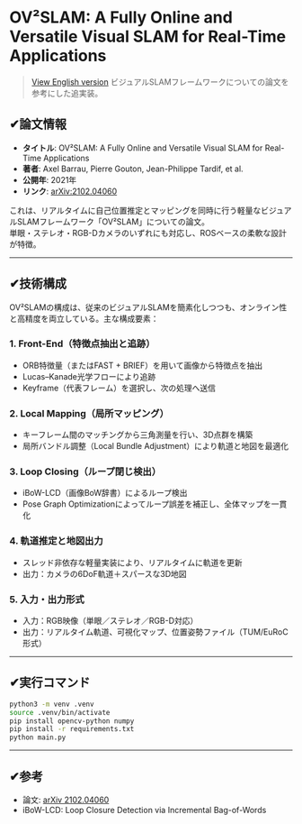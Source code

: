 # OV²SLAM: A Fully Online and Versatile Visual SLAM for Real-Time Applications
> [View English version](./README.en.md)
ビジュアルSLAMフレームワークについての論文を参考にした追実装。


## ✔︎論文情報

- **タイトル**: OV²SLAM: A Fully Online and Versatile Visual SLAM for Real-Time Applications  
- **著者**: Axel Barrau, Pierre Gouton, Jean-Philippe Tardif, et al.  
- **公開年**: 2021年  
- **リンク**: [arXiv:2102.04060](https://arxiv.org/abs/2102.04060) 

これは、リアルタイムに自己位置推定とマッピングを同時に行う軽量なビジュアルSLAMフレームワーク「OV²SLAM」についての論文。  
単眼・ステレオ・RGB-Dカメラのいずれにも対応し、ROSベースの柔軟な設計が特徴。

---

## ✔︎技術構成

OV²SLAMの構成は、従来のビジュアルSLAMを簡素化しつつも、オンライン性と高精度を両立している。主な構成要素：

### 1. Front-End（特徴点抽出と追跡）
- ORB特徴量（またはFAST + BRIEF）を用いて画像から特徴点を抽出
- Lucas–Kanade光学フローにより追跡
- Keyframe（代表フレーム）を選択し、次の処理へ送信

### 2. Local Mapping（局所マッピング）
- キーフレーム間のマッチングから三角測量を行い、3D点群を構築
- 局所バンドル調整（Local Bundle Adjustment）により軌道と地図を最適化

### 3. Loop Closing（ループ閉じ検出）
- iBoW-LCD（画像BoW辞書）によるループ検出
- Pose Graph Optimizationによってループ誤差を補正し、全体マップを一貫化

### 4. 軌道推定と地図出力
- スレッド非依存な軽量実装により、リアルタイムに軌道を更新
- 出力：カメラの6DoF軌道＋スパースな3D地図

### 5. 入力・出力形式
- 入力：RGB映像（単眼／ステレオ／RGB-D対応）
- 出力：リアルタイム軌道、可視化マップ、位置姿勢ファイル（TUM/EuRoC形式）

---

## ✔︎実行コマンド
```bash
python3 -m venv .venv
source .venv/bin/activate
pip install opencv-python numpy
pip install -r requirements.txt   
python main.py

```

---

## ✔︎参考

- 論文: [arXiv 2102.04060](https://arxiv.org/abs/2102.04060)
- iBoW-LCD: Loop Closure Detection via Incremental Bag-of-Words

